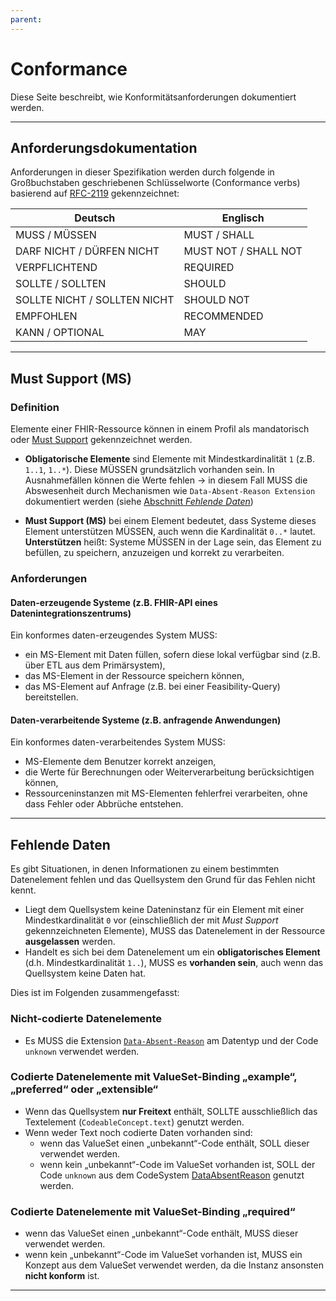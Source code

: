 ```yaml
---
parent: 
---
```

# Conformance

Diese Seite beschreibt, wie Konformitätsanforderungen dokumentiert werden.

---

## Anforderungsdokumentation

Anforderungen in dieser Spezifikation werden durch folgende in Großbuchstaben geschriebenen Schlüsselworte (Conformance verbs) basierend auf [RFC-2119](https://datatracker.ietf.org/doc/html/rfc2119) gekennzeichnet:

| Deutsch                      	| Englisch    	       |
|------------------------------	|--------------------- |
| MUSS / MÜSSEN                	| MUST / SHALL         |
| DARF NICHT / DÜRFEN NICHT    	| MUST NOT / SHALL NOT |
| VERPFLICHTEND                	| REQUIRED    	       |
| SOLLTE / SOLLTEN             	| SHOULD      	       |
| SOLLTE NICHT / SOLLTEN NICHT 	| SHOULD NOT  	       |
| EMPFOHLEN                    	| RECOMMENDED 	       |
| KANN / OPTIONAL               | MAY                  |

---

## Must Support (MS)

### Definition

Elemente einer FHIR-Ressource können in einem Profil als mandatorisch oder [Must Support](http://hl7.org/fhir/R4/profiling.html#mustsupport) gekennzeichnet werden.

- **Obligatorische Elemente** sind Elemente mit Mindestkardinalität `1` (z.B. `1..1`, `1..*`). Diese MÜSSEN grundsätzlich vorhanden sein. In Ausnahmefällen können die Werte fehlen -> in diesem Fall MUSS die Abswesenheit durch Mechanismen wie `Data-Absent-Reason Extension` dokumentiert werden (siehe [Abschnitt *Fehlende Daten*](#fehlende-daten))

- **Must Support (MS)** bei einem Element bedeutet, dass Systeme dieses Element unterstützen MÜSSEN, auch wenn die Kardinalität `0..*` lautet. **Unterstützen** heißt: Systeme MÜSSEN in der Lage sein, das Element zu befüllen, zu speichern, anzuzeigen und korrekt zu verarbeiten.

### Anforderungen

#### Daten-erzeugende Systeme (z.B. FHIR-API eines Datenintegrationszentrums)

Ein konformes daten-erzeugendes System MUSS:
- ein MS-Element mit Daten füllen, sofern diese lokal verfügbar sind (z.B. über ETL aus dem Primärsystem),
- das MS-Element in der Ressource speichern können,
- das MS-Element auf Anfrage (z.B. bei einer Feasibility-Query) bereitstellen.

#### Daten-verarbeitende Systeme (z.B. anfragende Anwendungen)

Ein konformes daten-verarbeitendes System MUSS:
- MS-Elemente dem Benutzer korrekt anzeigen,
- die Werte für Berechnungen oder Weiterverarbeitung berücksichtigen können,
- Ressourceninstanzen mit MS-Elementen fehlerfrei verarbeiten, ohne dass Fehler oder Abbrüche entstehen.

---

## Fehlende Daten

Es gibt Situationen, in denen Informationen zu einem bestimmten Datenelement fehlen und das Quellsystem den Grund für das Fehlen nicht kennt.  

- Liegt dem Quellsystem keine Dateninstanz für ein Element mit einer Mindestkardinalität `0` vor (einschließlich der mit *Must Support* gekennzeichneten Elemente), MUSS das Datenelement in der Ressource **ausgelassen** werden.  
- Handelt es sich bei dem Datenelement um ein **obligatorisches Element** (d.h. Mindestkardinalität `1..`), MUSS es **vorhanden sein**, auch wenn das Quellsystem keine Daten hat.

Dies ist im Folgenden zusammengefasst:

### Nicht-codierte Datenelemente
- Es MUSS die Extension [`Data-Absent-Reason`](http://hl7.org/fhir/R4/extension-data-absent-reason.html) am Datentyp und der Code `unknown` verwendet werden.

### Codierte Datenelemente mit ValueSet-Binding „example“, „preferred“ oder „extensible“
- Wenn das Quellsystem **nur Freitext** enthält, SOLLTE ausschließlich das Textelement (`CodeableConcept.text`) genutzt werden.   
- Wenn weder Text noch codierte Daten vorhanden sind:  
  - wenn das ValueSet einen „unbekannt“-Code enthält, SOLL dieser verwendet werden.  
  - wenn kein „unbekannt“-Code im ValueSet vorhanden ist, SOLL der Code `unknown` aus dem CodeSystem [DataAbsentReason](http://hl7.org/fhir/R4/codesystem-data-absent-reason.html) genutzt werden.

### Codierte Datenelemente mit ValueSet-Binding „required“
- wenn das ValueSet einen „unbekannt“-Code enthält, MUSS dieser verwendet werden.  
- wenn kein „unbekannt“-Code im ValueSet vorhanden ist, MUSS ein Konzept aus dem ValueSet verwendet werden, da die Instanz ansonsten **nicht konform** ist.

---